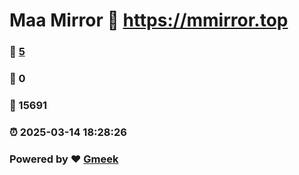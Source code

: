 # Maa Mirror :link: https://mmirror.top 
### :page_facing_up: [5](https://mmirror.top/tag.html) 
### :speech_balloon: 0 
### :hibiscus: 15691 
### :alarm_clock: 2025-03-14 18:28:26 
### Powered by :heart: [Gmeek](https://github.com/Meekdai/Gmeek)
